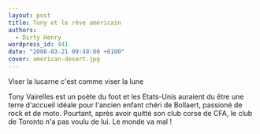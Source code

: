 ```yaml
---
layout: post
title: Tony et le rêve américain
authors:
  - Dirty Henry
wordpress_id: 441
date: "2008-03-21 09:48:00 +0100"
cover: american-desert.jpg
---
```


<quote>Viser la lucarne c'est comme viser la lune</quote>

Tony Vairelles est un poète du foot et les Etats-Unis auraient du être une terre
d'accueil idéale pour l'ancien enfant chéri de Bollaert, passioné de rock et de
moto. Pourtant, après avoir quitté son club corse de CFA, le club de Toronto n'a
pas voulu de lui. Le monde va mal !
